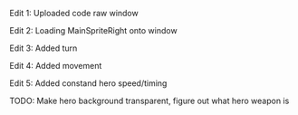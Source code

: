 Edit 1: Uploaded code raw window

Edit 2: Loading MainSpriteRight onto window 

Edit 3: Added turn

Edit 4: Added movement

Edit 5: Added constand hero speed/timing

TODO: Make hero background transparent, figure out what hero weapon is 
